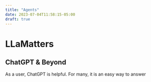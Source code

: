 ```yaml
---
title: "Agents"
date: 2023-07-04T11:58:15-05:00
draft: true
---
```


# LLaMatters

## ChatGPT & Beyond

<!--begin-->
As a user, ChatGPT is helpful. For many, it is an easy way to answer
